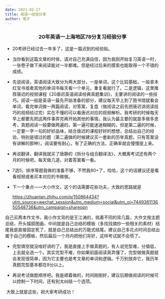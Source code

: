```yaml
---
date: 2021-02-17
title: 英语一经验分享
author: 南夕
---
```




###                    <center>20年英语一上海地区78分复习经验分享</center>

- 20考研已经过去一年多了，这是一篇迟到的经验贴。

- 当你看到这篇文章的时侯，请对自己充满自信，因为我刚开始复习英语一时，一张卷子做下来阅读能对一半都难。但是经过后来的摸索也能取得一个不错的成绩。

- 先说阅读，英语阅读大致分为两大部分，一是单词，这个比较基础，一般拿本红宝书或者其他的单词书每天看一个单元，重复看就行了。二是逻辑，这里推荐唐迟的视频课程《20唐迟英语阅读经典真题集训》，主要讲的阅读的一些技巧。阅读一般是英语一最先开始准备的部分，建议每天早上到了图书馆就看会单词，看完单词做一两篇阅读，对答案，复盘（做阅读之前先把唐迟讲阅读技巧的视频给过完）实在不懂的可以看唐迟对应的视频解析。我考研的时候每天早上都要先把这两件事弄完再开始其他的事情。我认为最主要的就是多做多思考，真题阅读一般要做两遍的，第一遍可能迷迷糊糊的，但是第二遍的时候，一定要一字一句的好好品味，结合唐迟的课程好好的想想，总结出自己的经验，特别是错过的题（第二遍做的时候建议买一套新的历年真题，只有答案没有讲解的那种）。阅读要有耐心，有了正确的方法，正确率就会慢慢提上来。

-  再说翻译，翻译我就买了唐静的《拆分与组合翻译法》，大概离考试还有两个月的时候吧，每天做几道，对着答案看一看。

-  7选5，排序等题我做的准备不够，不然我80+了，哈哈，这个的话建议还是看看视频或者买本对应的书做做。

- 下一个重点——大小作文，这个的话需要花些功夫，大致的思路就是

  https://zhuanlan.zhihu.com/p/150864434?utm_source=wechat_session&utm_medium=social&utm_oi=744936113650548736&utm_campaign=shareopn  

自己买两本作文书，我小作文背的是王江涛的，挑着不同的背几篇，大作文按主题总结，开头描叙图画，中间就是自己总结的模板（多找找摘抄一些相关的素材）结尾我是直接固定死了，就是自己总结出的万能式结尾。建议自己多花点时间总结出属于自己的模板，然后最后一个月内把他们背好，这样考试就不会慌了。

- 完型填空就没啥好讲的了，我是直接上手做真题的，有人说完型难，分值低，上去就全选一个。其实完型不难，你如果前面阅读真弄懂了，完型做做真题就会发现很简单，因为它主要也是考文章的单词和逻辑。千万别放弃它，我历年真题完型基本都在8分以上。

- 再说考试做题顺序吧。我是顺着做的，时间刚刚好，建议后期做阅读的时候可以控制一下时间，还有别太纠结一个选项。

​       大致上就是这些，祝大家考研成功！



  

  

  












